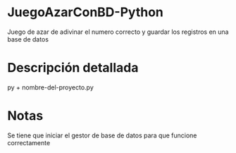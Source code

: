 # JuegoAzarConBD-Python
Juego de azar de adivinar el numero correcto y guardar los registros en una base de datos

# Descripción detallada
py + nombre-del-proyecto.py

# Notas
Se tiene que iniciar el gestor de base de datos para que funcione correctamente
